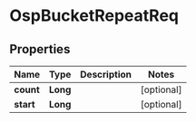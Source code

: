 # OspBucketRepeatReq

## Properties
Name | Type | Description | Notes
------------ | ------------- | ------------- | -------------
**count** | **Long** |  |  [optional]
**start** | **Long** |  |  [optional]
